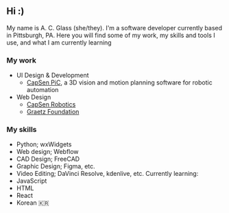 ## Hi :)
My name is A. C. Glass (she/they). I'm a software developer currently based in Pittsburgh, PA.
Here you will find some of my work, my skills and tools I use, and what I am currently learning

### My work
- UI Design & Development
  - [CapSen PiC](https://www.youtube.com/watch?v=iY3w41Chxss&t=3s&ab_channel=CapSenRobotics), a 3D vision and motion planning software for robotic automation
- Web Design
  - [CapSen Robotics](www.capsenrobotics.com)
  - [Graetz Foundation](www.graetzfoundation.org)

### My skills
- Python; wxWidgets
- Web design; Webflow
- CAD Design; FreeCAD
- Graphic Design; Figma, etc.
- Video Editing; DaVinci Resolve, kdenlive, etc.
Currently learning:
- JavaScript
- HTML
- React
- Korean 🇰🇷
